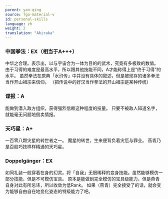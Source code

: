```yaml
---
parent: yan-qing
source: fgo-material-v
id: personal-skills
language: zh
weight: 2
translation: "Akiraka"
---
```


### 中国拳法：EX（相当于A+++）

中华之合理。表示出，以与宇宙合为一体为目的的武术，究竟有多极致的数值。
由于习得的难度是最高水平，所以跟其他技能不同，A才能称得上是“终于习得”的水平。
虽然拳法在原典「水浒传」中并没有具体的叙述，但是被现存的诸多拳法当作开山祖宗来信仰。
（把传说中的好汉当作拳法的开山祖宗是某种传统）

### 谍报：A

能做到潜入敌方组织，获得强烈信赖这种程度的技量。
只要不被敌人知道名字，就能毫无问题地倒卖情报。

### 天巧星：A+

一百零八颗灾星的转世者之一。
魔星的转世，生来便背负着灾厄与罪业。
燕青乃是百般巧技样样精通的天巧星。

### Doppelgänger：EX

如同礼装一般穿着在身的幻灵。将「自我」无限稀释的变身技能。虽然能够模仿一部分技能，但是不可模仿宝具。
原本是能做到完全模仿的宝具级能力，但是燕青自身对此有所忌讳，所以收敛为低Rank。
如果（燕青）完全接受了的话，就会变为能够自由自在地变化姿态的特级能力了吧。
